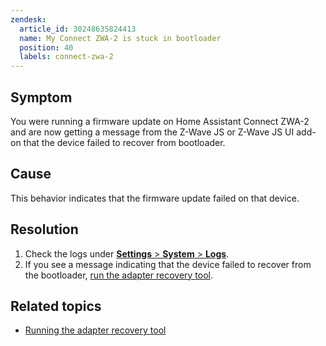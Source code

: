 ```yaml
---
zendesk:
  article_id: 30248635824413
  name: My Connect ZWA-2 is stuck in bootloader
  position: 40
  labels: connect-zwa-2
---
```


## Symptom

You were running a firmware update on Home Assistant Connect ZWA-2 and are now getting a message from the Z-Wave JS or Z-Wave JS UI add-on that the device failed to recover from bootloader.

## Cause

This behavior indicates that the firmware update failed on that device.

## Resolution

1. Check the logs under [**Settings** > **System** > **Logs**](https://my.home-assistant.io/redirect/logs/).
2. If you see a message indicating that the device failed to recover from the bootloader, [run the adapter recovery tool](/hc/en-us/articles/30248838949405).

## Related topics

- [Running the adapter recovery tool](/hc/en-us/articles/30248838949405)